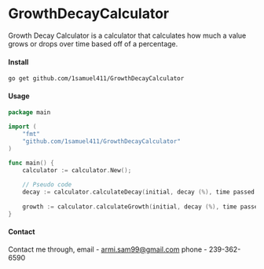 # GrowthDecayCalculator
Growth Decay Calculator is a calculator that calculates how much a value grows or drops over time based off of a percentage.

#### Install

    go get github.com/1samuel411/GrowthDecayCalculator

#### Usage

```go
package main

import (
    "fmt"
    "github.com/1samuel411/GrowthDecayCalculator"
)

func main() {
    calculator := calculator.New();
    
    // Pseudo code
    decay := calculator.calculateDecay(initial, decay (%), time passed (y));
    
    growth := calculator.calculateGrowth(initial, decay (%), time passed (y));
}
```

#### Contact

Contact me through,
email - armi.sam99@gmail.com
phone - 239-362-6590
